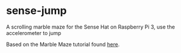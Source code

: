 # sense-jump
A scrolling marble maze for the Sense Hat on Raspberry Pi 3, use the accelerometer to jump

Based on the Marble Maze tutorial found [here](https://www.raspberrypi.org/learning/sense-hat-marble-maze/). 

